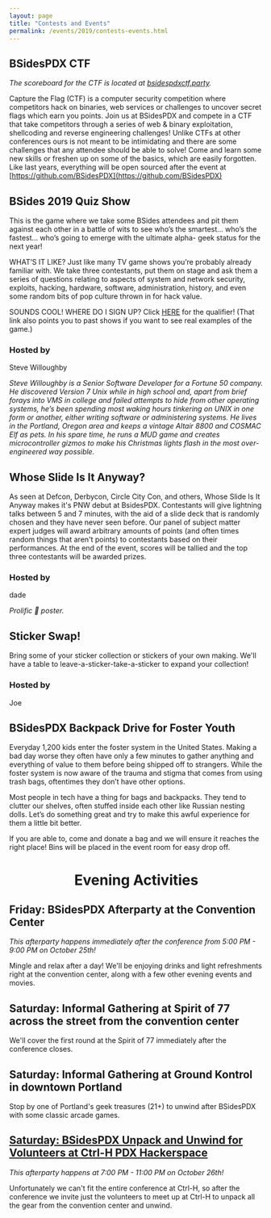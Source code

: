```yaml
---
layout: page
title: "Contests and Events"
permalink: /events/2019/contests-events.html
---
```


<a name="BSidesPDX CTF"></a>
## BSidesPDX CTF

*The scoreboard for the CTF is located at [bsidespdxctf.party](https://bsidespdxctf.party).*

Capture the Flag (CTF) is a computer security competition where competitors hack on binaries, web services or challenges to uncover secret flags which earn you points. Join us at BSidesPDX and compete in a CTF that take competitors through a series of web & binary exploitation, shellcoding and reverse engineering challenges! Unlike CTFs at other conferences ours is not meant to be intimidating and there are some challenges that any attendee should be able to solve! Come and learn some new skills or freshen up on some of the basics, which are easily forgotten. Like last years, everything will be open sourced after the event at [https://github.com/BSidesPDX](https://github.com/BSidesPDX)

<a name="BSides 2019 Quiz Show"></a>

## BSides 2019 Quiz Show
This is the game where we take some BSides attendees and pit them against each other in a battle of wits to see who’s the smartest… who’s the fastest… who’s going to emerge with the ultimate alpha- geek status for the next year!

WHAT’S IT LIKE? Just like many TV game shows you’re probably already familiar with. We take three contestants, put them on stage and ask them a series of questions relating to aspects of system and network security, exploits, hacking, hardware, software, administration, history, and even some random bits of pop culture thrown in for hack value.

SOUNDS COOL! WHERE DO I SIGN UP? Click [HERE](https://forms.gle/56kJM8sFmPtBE3H89) for the qualifier! (That link also points you to past shows if you want to see real examples of the game.)

### Hosted by

Steve Willoughby

*Steve Willoughby is a Senior Software Developer for a Fortune 50 company. He discovered Version 7 Unix while in high school and, apart from brief forays into VMS in college and failed attempts to hide from other operating systems, he’s been spending most waking hours tinkering on UNIX in one form or another, either writing software or administering systems. He lives in the Portland, Oregon area and keeps a vintage Altair 8800 and COSMAC Elf as pets. In his spare time, he runs a MUD game and creates microcontroller gizmos to make his Christmas lights flash in the most over-engineered way possible.*

<a name="Whose Slide Is It Anyway?"></a>

## Whose Slide Is It Anyway?
As seen at Defcon, Derbycon, Circle City Con, and others, Whose Slide Is It Anyway makes it's PNW debut at BsidesPDX. Contestants will give lightning talks between 5 and 7 minutes, with the aid of a slide deck that is randomly chosen and they have never seen before. Our panel of subject matter expert judges will award arbitrary amounts of points (and often times random things that aren't points) to contestants based on their performances. At the end of the event, scores will be tallied and the top three contestants will be awarded prizes.

### Hosted by

dade

*Prolific 💩 poster.*

<a name="Sticker Swap"></a>

## Sticker Swap!
Bring some of your sticker collection or stickers of your own making. We'll have a table to leave-a-sticker-take-a-sticker to expand your collection!

### Hosted by
Joe

<a name="Backpack Drive"></a>
## BSidesPDX Backpack Drive for Foster Youth

Everyday 1,200 kids enter the foster system in the United States. Making a bad day worse they often have only a few minutes to gather anything and everything of value to them before being shipped off to strangers. While the foster system is now aware of the trauma and stigma that comes from using trash bags, oftentimes they don’t have other options.

Most people in tech have a thing for bags and backpacks. They tend to clutter our shelves, often stuffed inside each other like Russian nesting dolls. Let’s do something great and try to make this awful experience for them a little bit better.

If you are able to, come and donate a bag and we will ensure it reaches the right place! Bins will be placed in the event room for easy drop off.

# <center>Evening Activities</center>

<a name="Friday"></a>
## Friday: BSidesPDX Afterparty at the Convention Center

*This afterparty happens immediately after the conference from 5:00 PM - 9:00 PM on October 25th!*

Mingle and relax after a day! We'll be enjoying drinks and light refreshments right at the convention center, along with a few other evening events and movies.

<a name="Saturday"></a>

## Saturday: Informal Gathering at Spirit of 77 across the street from the convention center
We'll cover the first round at the Spirit of 77 immediately after the conference closes.

## Saturday: Informal Gathering at Ground Kontrol in downtown Portland
Stop by one of Portland's geek treasures (21+) to unwind after BSidesPDX with some classic arcade games.

## [Saturday: BSidesPDX Unpack and Unwind for Volunteers at Ctrl-H PDX Hackerspace](http://pdxhackerspace.org/)

*This afterparty happens at 7:00 PM - 11:00 PM on October 26th!*

Unfortunately we can't fit the entire conference at Ctrl-H, so after the conference we invite just the volunteers to meet up at Ctrl-H to unpack all the gear from the convention center and unwind.

<!--
<a name=""></a>

## Title
Abstract

### Hosted by
Author

*bio*
-->
